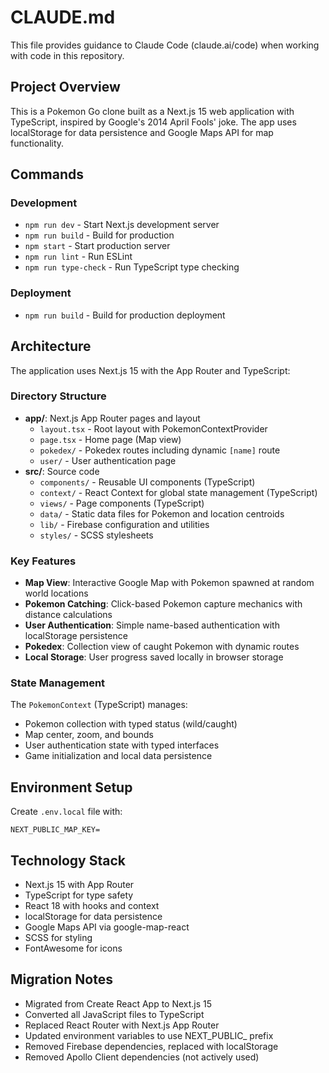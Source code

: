# CLAUDE.md

This file provides guidance to Claude Code (claude.ai/code) when working with code in this repository.

## Project Overview

This is a Pokemon Go clone built as a Next.js 15 web application with TypeScript, inspired by Google's 2014 April Fools' joke. The app uses localStorage for data persistence and Google Maps API for map functionality.

## Commands

### Development
- `npm run dev` - Start Next.js development server
- `npm run build` - Build for production
- `npm start` - Start production server
- `npm run lint` - Run ESLint
- `npm run type-check` - Run TypeScript type checking

### Deployment
- `npm run build` - Build for production deployment

## Architecture

The application uses Next.js 15 with the App Router and TypeScript:

### Directory Structure
- **app/**: Next.js App Router pages and layout
  - `layout.tsx` - Root layout with PokemonContextProvider
  - `page.tsx` - Home page (Map view)
  - `pokedex/` - Pokedex routes including dynamic `[name]` route
  - `user/` - User authentication page
- **src/**: Source code
  - `components/` - Reusable UI components (TypeScript)
  - `context/` - React Context for global state management (TypeScript)
  - `views/` - Page components (TypeScript)
  - `data/` - Static data files for Pokemon and location centroids
  - `lib/` - Firebase configuration and utilities
  - `styles/` - SCSS stylesheets

### Key Features
- **Map View**: Interactive Google Map with Pokemon spawned at random world locations
- **Pokemon Catching**: Click-based Pokemon capture mechanics with distance calculations
- **User Authentication**: Simple name-based authentication with localStorage persistence
- **Pokedex**: Collection view of caught Pokemon with dynamic routes
- **Local Storage**: User progress saved locally in browser storage

### State Management
The `PokemonContext` (TypeScript) manages:
- Pokemon collection with typed status (wild/caught)
- Map center, zoom, and bounds
- User authentication state with typed interfaces
- Game initialization and local data persistence

## Environment Setup

Create `.env.local` file with:
```
NEXT_PUBLIC_MAP_KEY=
```

## Technology Stack
- Next.js 15 with App Router
- TypeScript for type safety
- React 18 with hooks and context
- localStorage for data persistence
- Google Maps API via google-map-react
- SCSS for styling
- FontAwesome for icons

## Migration Notes
- Migrated from Create React App to Next.js 15
- Converted all JavaScript files to TypeScript
- Replaced React Router with Next.js App Router
- Updated environment variables to use NEXT_PUBLIC_ prefix
- Removed Firebase dependencies, replaced with localStorage
- Removed Apollo Client dependencies (not actively used)
